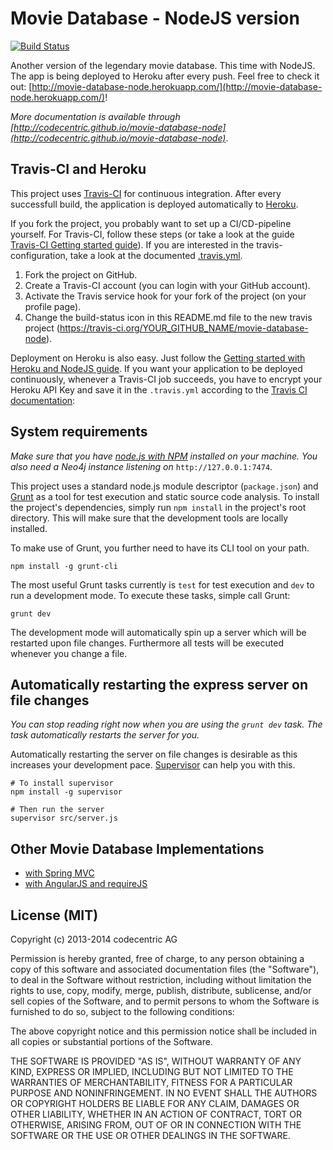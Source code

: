 # Movie Database - NodeJS version

[![Build Status](https://travis-ci.org/agilejs/2015-04-team-3.png)](https://travis-ci.org/agilejs/2015-04-team-3)

Another version of the legendary movie database. This time with NodeJS. The app
is being deployed to Heroku after every push. Feel free to check it out:
[http://movie-database-node.herokuapp.com/](http://movie-database-node.herokuapp.com/)!

*More documentation is available through [http://codecentric.github.io/movie-database-node](http://codecentric.github.io/movie-database-node)*.

## Travis-CI and Heroku

This project uses [Travis-CI](https://www.travis-ci.org/) for
continuous integration. After every successfull build, the application
is deployed automatically to [Heroku](https://www.heroku.com/).

If you fork the project, you probably want to set up a CI/CD-pipeline
yourself. For Travis-CI, follow these steps (or take a look at the
guide [Travis-CI Getting started guide](http://about.travis-ci.org/docs/user/getting-started/)). If
you are interested in the travis-configuration, take a look at the
documented [.travis.yml](.travis.yml).

1. Fork the project on GitHub.
2. Create a Travis-CI account (you can login with your GitHub account).
3. Activate the Travis service hook for your fork of the project (on your profile page).
4. Change the build-status icon in this README.md file to the new travis project (https://travis-ci.org/YOUR_GITHUB_NAME/movie-database-node).

Deployment on Heroku is also easy. Just follow the [Getting started with Heroku and NodeJS guide](https://devcenter.heroku.com/articles/nodejs).
If you want your application to be deployed continuously, whenever a Travis-CI job succeeds, you have to encrypt your Heroku API Key and save it in the `.travis.yml` according to the [Travis CI documentation](http://about.travis-ci.org/docs/user/deployment/heroku/):

## System requirements

*Make sure that you have [node.js with NPM](http://nodejs.org/) installed on
your machine. You also need a Neo4j instance listening
on* `http://127.0.0.1:7474`.

This project uses a standard node.js module descriptor (`package.json`) and
[Grunt](http://gruntjs.com/) as a tool for test execution and static source
code analysis. To install the project's dependencies, simply run `npm install`
in the project's root directory. This will make sure that the development tools
are locally installed.

To make use of Grunt, you further need to have its CLI tool on your path.

```
npm install -g grunt-cli
```

The most useful Grunt tasks currently is `test` for test execution and
`dev` to run a development mode. To execute these tasks, simple call
Grunt:

```
grunt dev
```

The development mode will automatically spin up a server which will be restarted
upon file changes. Furthermore all tests will be executed whenever you change
a file.

## Automatically restarting the express server on file changes

*You can stop reading right now when you are using the `grunt dev` task. The
task automatically restarts the server for you.*

Automatically restarting the server on file changes is desirable as this
increases your development pace.
[Supervisor](https://github.com/isaacs/node-supervisor) can help you with this.

```
# To install supervisor
npm install -g supervisor

# Then run the server
supervisor src/server.js
```

## Other Movie Database Implementations

 - [with Spring MVC](https://github.com/tobiasflohre/movie-database)
 - [with AngularJS and requireJS](https://github.com/bripkens/movie-database-spa)

## License (MIT)

Copyright (c) 2013-2014 codecentric AG

Permission is hereby granted, free of charge, to any person obtaining a copy of this software and associated documentation files (the "Software"), to deal in the Software without restriction, including without limitation the rights to use, copy, modify, merge, publish, distribute, sublicense, and/or sell copies of the Software, and to permit persons to whom the Software is furnished to do so, subject to the following conditions:

The above copyright notice and this permission notice shall be included in all copies or substantial portions of the Software.

THE SOFTWARE IS PROVIDED "AS IS", WITHOUT WARRANTY OF ANY KIND, EXPRESS OR IMPLIED, INCLUDING BUT NOT LIMITED TO THE WARRANTIES OF MERCHANTABILITY, FITNESS FOR A PARTICULAR PURPOSE AND NONINFRINGEMENT. IN NO EVENT SHALL THE AUTHORS OR COPYRIGHT HOLDERS BE LIABLE FOR ANY CLAIM, DAMAGES OR OTHER LIABILITY, WHETHER IN AN ACTION OF CONTRACT, TORT OR OTHERWISE, ARISING FROM, OUT OF OR IN CONNECTION WITH THE SOFTWARE OR THE USE OR OTHER DEALINGS IN THE SOFTWARE.
